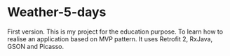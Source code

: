 # Weather-5-days
First version. 
This is my project for the education purpose. 
To learn how to realise an application based on MVP pattern.
It uses Retrofit 2, RxJava, GSON and Picasso.
